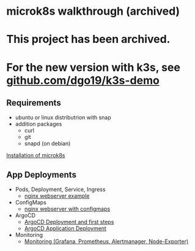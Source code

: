 # microk8s walkthrough (archived)

# This project has been archived.
# For the new version with k3s, see [github.com/dgo19/k3s-demo](https://github.com/dgo19/k3s-demo/)

## Requirements
- ubuntu or linux distributrion with snap
- addition packages
  - curl
  - git
  - snapd (on debian)

[Installation of microk8s](install-microk8s-addons.md)

## App Deployments
- Pods, Deployment, Service, Ingress
  - [nginx webserver example](test-my-webserver.md)
- ConfigMaps
  - [nginx webserver with configmaps](configmap-webserver.md)
- ArgoCD
  - [ArgoCD Deployment and first steps](argocd.md)
  - [ArgoCD Application Deployment](argocd-apps.md)
- Monitoring
  - [Monitoring (Grafana, Prometheus, Alertmanager, Node-Exporter)](prometheus.md)
